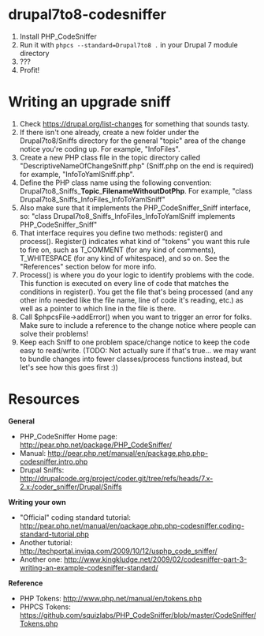 drupal7to8-codesniffer
======================

1. Install PHP_CodeSniffer
2. Run it with `phpcs --standard=Drupal7to8 .` in your Drupal 7 module directory
3. ???
4. Profit!

Writing an upgrade sniff
========================

1. Check https://drupal.org/list-changes for something that sounds tasty.
2. If there isn't one already, create a new folder under the Drupal7to8/Sniffs directory for the general "topic" area of the change notice you're coding up. For example, "InfoFiles".
3. Create a new PHP class file in the topic directory called "DescriptiveNameOfChangeSniff.php" (Sniff.php on the end is required) for example, "InfoToYamlSniff.php".
4. Define the PHP class name using the following convention: Drupal7to8_Sniffs_**Topic**_**FilenameWithoutDotPhp**. For example, "class Drupal7to8_Sniffs_InfoFiles_InfoToYamlSniff"
5. Also make sure that it implements the PHP_CodeSniffer_Sniff interface, so: "class Drupal7to8_Sniffs_InfoFiles_InfoToYamlSniff implements PHP_CodeSniffer_Sniff"
6. That interface requires you define two methods: register() and process(). Register() indicates what kind of "tokens" you want this rule to fire on, such as T_COMMENT (for any kind of comments), T_WHITESPACE (for any kind of whitespace), and so on. See the "References" section below for more info.
7. Process() is where you do your logic to identify problems with the code. This function is executed on every line of code that matches the conditions in register(). You get the file that's being processed (and any other info needed like the file name, line of code it's reading, etc.) as well as a pointer to which line in the file is there.
8. Call $phpcsFile->addError() when you want to trigger an error for folks. Make sure to include a reference to the change notice where people can solve their problems!
9. Keep each Sniff to one problem space/change notice to keep the code easy to read/write. (TODO: Not actually sure if that's true... we may want to bundle changes into fewer classes/process functions instead, but let's see how this goes first :))

Resources
=========

**General**

* PHP_CodeSniffer Home page: http://pear.php.net/package/PHP_CodeSniffer/ 
* Manual: http://pear.php.net/manual/en/package.php.php-codesniffer.intro.php
* Drupal Sniffs: http://drupalcode.org/project/coder.git/tree/refs/heads/7.x-2.x:/coder_sniffer/Drupal/Sniffs

**Writing your own**
* "Official" coding standard tutorial: http://pear.php.net/manual/en/package.php.php-codesniffer.coding-standard-tutorial.php
* Another tutorial: http://techportal.inviqa.com/2009/10/12/usphp_code_sniffer/
* Another one: http://www.kingkludge.net/2009/02/codesniffer-part-3-writing-an-example-codesniffer-standard/

**Reference**
* PHP Tokens: http://www.php.net/manual/en/tokens.php
* PHPCS Tokens: https://github.com/squizlabs/PHP_CodeSniffer/blob/master/CodeSniffer/Tokens.php
